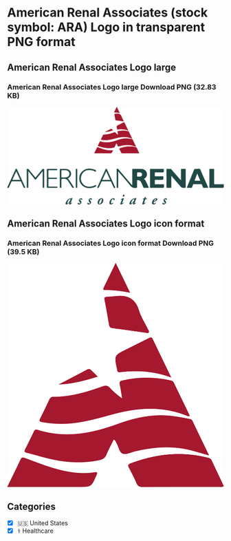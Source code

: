 # American Renal Associates (stock symbol: ARA) Logo in transparent PNG format

## American Renal Associates Logo large

### American Renal Associates Logo large Download PNG (32.83 KB)

![American Renal Associates Logo large Download PNG (32.83 KB)](/img/orig/ARA_BIG-1f38e190.png)

## American Renal Associates Logo icon format

### American Renal Associates Logo icon format Download PNG (39.5 KB)

![American Renal Associates Logo icon format Download PNG (39.5 KB)](/img/orig/ARA-0e02b917.png)



## Categories
- [x] 🇺🇸 United States
- [x] ⚕️ Healthcare
